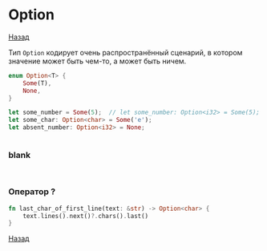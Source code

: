 # Option

[Назад][back]

Тип `Option` кодирует очень распространённый сценарий, в котором значение может быть чем-то, а может быть ничем.

```rust
enum Option<T> {
    Some(T),
    None,
}
```

```rust
let some_number = Some(5);  // let some_number: Option<i32> = Some(5);
let some_char: Option<char> = Some('e');
let absent_number: Option<i32> = None;
```

```rust

```

### blank

```rust

```

```rust

```

### Оператор ?

```rust
fn last_char_of_first_line(text: &str) -> Option<char> {
    text.lines().next()?.chars().last()
}
```

[Назад][back]

[back]: <.> "Назад к оглавлению"